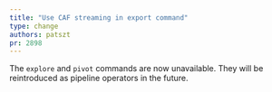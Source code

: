 ```yaml
---
title: "Use CAF streaming in export command"
type: change
authors: patszt
pr: 2898
---
```


The `explore` and `pivot` commands are now unavailable. They will be
reintroduced as pipeline operators in the future.
